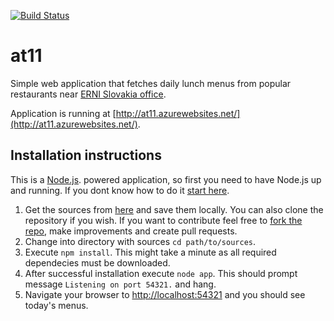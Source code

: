 [![Build Status](https://travis-ci.org/at11/at11.svg?branch=master)](https://travis-ci.org/at11/at11)

at11
==========

Simple web application that fetches daily lunch menus from popular restaurants near [ERNI Slovakia office](http://erni.sk).

Application is running at [http://at11.azurewebsites.net/](http://at11.azurewebsites.net/).


Installation instructions
---

This is a [Node.js](http://nodejs.org). powered application, so first you need to have Node.js up and running. If you dont know how to do it [start here](https://github.com/joyent/node/wiki/Installation).

1. Get the sources from [here](https://github.com/jakub-sturc/at11) and save them locally. You can also clone the repository if you wish. If you want to contribute feel free to [fork the repo](https://help.github.com/articles/fork-a-repo), make improvements and create pull requests.
2. Change into directory with sources `cd path/to/sources`.
3. Execute `npm install`. This might take a minute as all required dependecies must be downloaded.
4. After successful installation execute `node app`. This should prompt message `Listening on port 54321.` and hang.
5. Navigate your browser to [http://localhost:54321](http://localhost:54321) and you should see today's menus.
